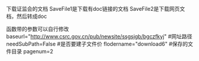 下载证监会的文档
SaveFile1是下载有doc链接的文档
SaveFile2是下载网页文档，然后转成doc

函数带的参数可以自行修改
baseurl="http://www.csrc.gov.cn/pub/newsite/ssgsjgb/bgczfkyj"  #网址路径
needSubPath=False  #是否要建子文件价
flodername="download6"  #保存的文件目录
pagenum=2